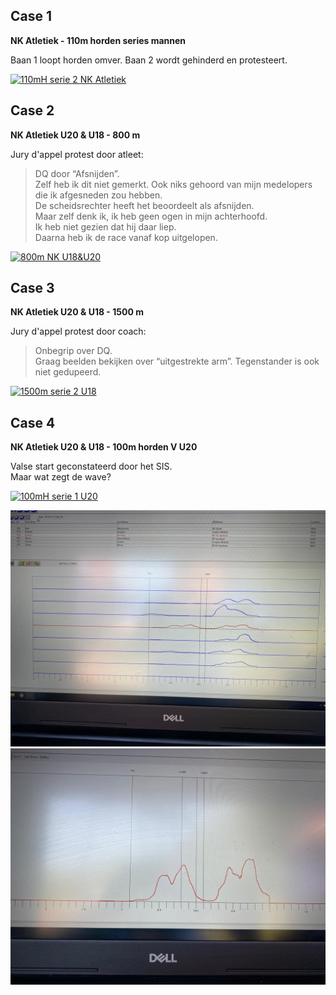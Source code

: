 ## Case 1

**NK Atletiek - 110m horden series mannen**

Baan 1 loopt horden omver.
Baan 2 wordt gehinderd en protesteert.

[![110mH serie 2 NK Atletiek](http://img.youtube.com/vi/8wB6Vckn-0o/0.jpg)](http://www.youtube.com/watch?v=8wB6Vckn-0o "Case 1 - 110mH NK Atletiek")


## Case 2

**NK Atletiek U20 & U18 - 800 m**

Jury d'appel protest door atleet:
> DQ door “Afsnijden”.\
> Zelf heb ik dit niet gemerkt. Ook niks gehoord van mijn medelopers die ik afgesneden zou hebben. \
> De scheidsrechter heeft het beoordeelt als afsnijden. \
> Maar zelf denk ik, ik heb geen ogen in mijn achterhoofd. \
> Ik heb niet gezien dat hij daar liep. \
> Daarna heb ik de race vanaf kop uitgelopen.

[![800m NK U18&U20](http://img.youtube.com/vi/cu25iLsiYh0/0.jpg)](http://www.youtube.com/watch?v=cu25iLsiYh0 "Case 2 - 800m NK U18&U20")


## Case 3

**NK Atletiek U20 & U18 - 1500 m**

Jury d'appel protest door coach:
> Onbegrip over DQ. \
> Graag beelden bekijken over “uitgestrekte arm”. Tegenstander is ook niet gedupeerd.

[![1500m serie 2 U18](http://img.youtube.com/vi/lCkRanaIFck/0.jpg)](http://www.youtube.com/watch?v=lCkRanaIFck "Case 3 - 1500m NK U18&U20")


## Case 4

**NK Atletiek U20 & U18 - 100m horden V U20**

Valse start geconstateerd door het SIS.\
Maar wat zegt de wave?

[![100mH serie 1 U20](http://img.youtube.com/vi/vlH6iVGXfHc/0.jpg)](http://www.youtube.com/watch?v=vlH6iVGXfHc "Case 4 - 100mH NK U18&U20")

![Waveform](/Waveform-combined.jpeg)
![Waveform](/Waveform-single.jpeg)

